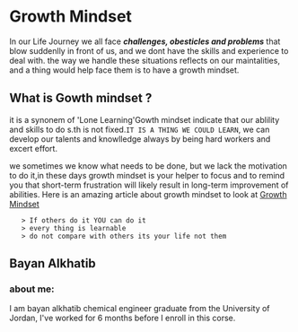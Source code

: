 # Growth Mindset

In our Life Journey we all face ***challenges, obesticles and problems*** that blow suddenlly in front of us, and we dont have the skills and experience to deal with. 
the way we handle these situations reflects on our maintalities, and a thing would help face them is to have a growth mindset.

## What is Gowth mindset ?

it is a synonem of 'Lone Learning'Gowth mindset indicate that our ablility and skills to do s.th is not fixed.`IT IS A THING WE COULD LEARN`, we can develop our talents and knowlledge always by being hard workers and excert effort.

we sometimes we know what needs to be done, but we lack the motivation to do it,in these days growth mindset is your helper to focus and to remind you that short-term frustration will likely result in long-term improvement of abilities.
                                     Here is an amazing article about growth mindset to look at [Growth Mindset](https://www.atlassian.com/blog/inside-atlassian/growth-mindset)                        
       
       
       
       > If others do it YOU can do it 
       > every thing is learnable 
       > do not compare with others its your life not them
                                           
                                          
## Bayan Alkhatib 
### about me:
I am bayan alkhatib chemical engineer graduate from the University of Jordan, I've worked for 6 months before I enroll in this corse.
                                           
                                           
                                           
                                           
